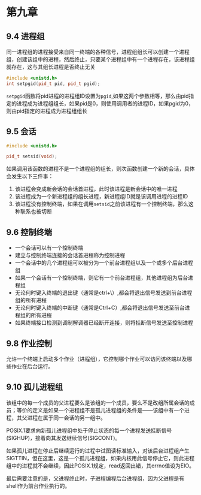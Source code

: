 # 第九章

## 9.4 进程组

同一进程组的进程接受来自同一终端的各种信号，进程组组长可以创建一个进程组，创建该组中的进程，然后终止，只要某个进程组中有一个进程存在，该进程组就存在，这与其组长进程是否终止无关

```cpp
#include <unistd.h>
int setpgid(pid_t pid, pid_t pgid);
```

`setpgid`函数将pid进程的进程组ID设置为`pgid`,如果这两个参数相等，那么由pid指定的进程成为进程组组长，如果pid是0，则使用调用者的进程ID，如果pgid为0，则由pid指定的进程成为进程组组长

## 9.5 会话

```cpp
#include <unistd.h>

pid_t setsid(void);
```

如果调用该函数的进程不是一个进程组的组长，则次函数创建一个新的会话，具体会发生以下三件事：

1. 该进程会变成新会话的会话首进程，此时该进程是新会话中的唯一进程
2. 该进程成为一个新进程组的组长进程，新进程组ID就是该调用进程的进程ID
3. 该进程没有控制终端，如果在调用`setsid`之前该进程有一个控制终端，那么这种联系也被切断

## 9.6 控制终端

+ 一个会话可以有一个控制终端
+ 建立与控制终端连接的会话首进程称为控制进程
+ 一个会话中的几个进程组可以被分为一个前台进程组以及一个或多个后台进程组
+ 如果一个会话有一个控制终端，则它有一个前台进程组，其他进程组为后台进程组
+ 无论何时键入终端的退出键（通常是ctrl+\）,都会将退出信号发送到前台进程组的所有进程
+ 无论何时键入终端的中断键（通常是Ctrl+C）,都会将退出信号发送至前台进程组的所有进程
+ 如果终端接口检测到调制解调器已经断开连接，则将挂断信号发送至控制进程

## 9.8 作业控制

允许一个终端上启动多个作业（进程组），它控制哪个作业可以访问该终端以及哪些作业在后台运行。

## 9.10 孤儿进程组

该组中的每一个成员的父进程要么是该组的一个成员，要么不是改组所属会话的成员；等价的定义是如果一个进程组不是孤儿进程组的条件是——该组中有一个进程，其父进程在属于同一会话的另一组中。

POSIX.1要求向新孤儿进程组中处于停止状态的每一个进程发送挂断信号(SIGHUP)，接着向其发送继续信号(SIGCONT)。

如果孤儿进程在停止后继续运行的过程中试图读标准输入，对该后台进程组产生SIGTTIN，但在这里，这是一个孤儿进程组，如果内核用此信号停止它，则此进程组中的进程就不会继续，因此POSIX.1规定，read返回出错，其errno值设为EIO。

最后需要注意的是，父进程终止时，子进程编程后台进程组，因为父进程是有shell作为前台作业执行的。